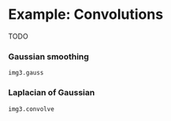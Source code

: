 # Example: Convolutions

TODO


### Gaussian smoothing
```
img3.gauss
```


### Laplacian of Gaussian
```
img3.convolve
```
